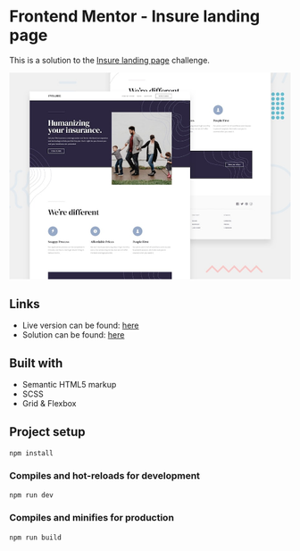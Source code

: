 # Frontend Mentor - Insure landing page

This is a solution to the [Insure landing page](https://www.frontendmentor.io/challenges/insure-landing-page-uTU68JV8) challenge.

![Design preview for the Insure landing page coding challenge](./design/desktop-preview.jpg)

## Links

- Live version can be found: [here]()
- Solution can be found: [here]()

## Built with

- Semantic HTML5 markup
- SCSS
- Grid & Flexbox

## Project setup

```
npm install
```

### Compiles and hot-reloads for development

```
npm run dev
```

### Compiles and minifies for production

```
npm run build
```
